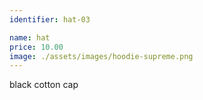 ```yaml
---
identifier: hat-03

name: hat
price: 10.00
image: ./assets/images/hoodie-supreme.png
---
```

black cotton cap
